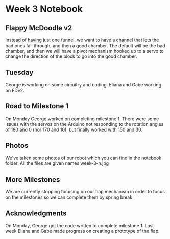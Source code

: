 # Week 3 Notebook

## Flappy McDoodle v2
Instead of having just one funnel, we want to have a channel that lets the bad ones fall through, and then a good chamber. The default will be the bad chamber, and then we will have a pivot mechanism hooked up to a servo to change the direction of the block to go into the good chamber. 

## Tuesday
George is working on some circuitry and coding. Eliana and Gabe working on FDv2.

## Road to Milestone 1
On Monday George worked on completing milestone 1. There were some issues with the servos on the Arduino not responding to the rotation angles of 180 and 0 (nor 170 and 10), but finally worked with 150 and 30.

## Photos
We've taken some photos of our robot which you can find in the notebook folder. All the files are given names week-3-n.jpg

## More Milestones
We are currently stopping focusing on our flap mechanism in order to focus on the milestones so we can complete them by spring break.

## Acknowledgments
On Monday, George got the code written to complete milestone 1. Last week Eliana and Gabe made progress on creating a prototype of the flap.
